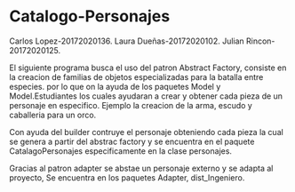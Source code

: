 # Catalogo-Personajes
Carlos Lopez-20172020136.
Laura Dueñas-20172020102.
Julian Rincon-20172020125.

El siguiente programa busca el uso del patron Abstract Factory, consiste en la creacion de familias de objetos especializadas para la batalla entre especies. por lo que on la ayuda de los paquetes Model y Model.Estudiantes los cuales ayudaran a crear y obtener cada pieza de un personaje en especifico.
Ejemplo la creacion de la arma, escudo y caballeria para un orco.

Con ayuda del builder contruye el personaje obteniendo cada pieza la cual se genera a partir del abstrac factory y se encuentra en el paquete CatalagoPersonajes especificamente en la clase personajes.

Gracias al patron adapter se abstae un personaje externo y se adapta al proyecto, Se encuentra en los paquetes Adapter, dist_Ingeniero.

